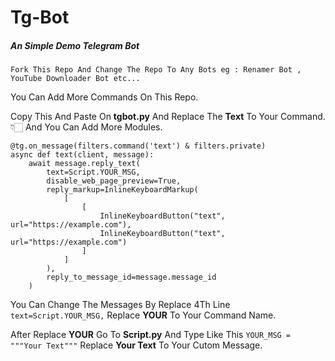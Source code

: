 # Tg-Bot

##### An Simple Demo Telegram Bot

`Fork This Repo And Change The Repo To Any Bots
eg : Renamer Bot , YouTube Downloader Bot etc...`

You Can Add More Commands On This Repo.

Copy This And Paste On **tgbot.py** And Replace The **Text** To Your Command.👇🏻 And You Can Add More Modules.

`````
@tg.on_message(filters.command('text') & filters.private)
async def text(client, message):
    await message.reply_text(
        text=Script.YOUR_MSG,
        disable_web_page_preview=True,
        reply_markup=InlineKeyboardMarkup(
            [
                [
                    InlineKeyboardButton("text", url="https://example.com"),
                    InlineKeyboardButton("text", url="https://example.com")
                ]
            ]
        ),
        reply_to_message_id=message.message_id
    )
`````
You Can Change The Messages By Replace 4Th Line ```text=Script.YOUR_MSG,``` Replace **YOUR** To Your Command Name.

After Replace **YOUR** Go To **Script.py** And Type Like This ```YOUR_MSG = """Your Text"""``` Replace **Your Text** To Your Cutom Message.
